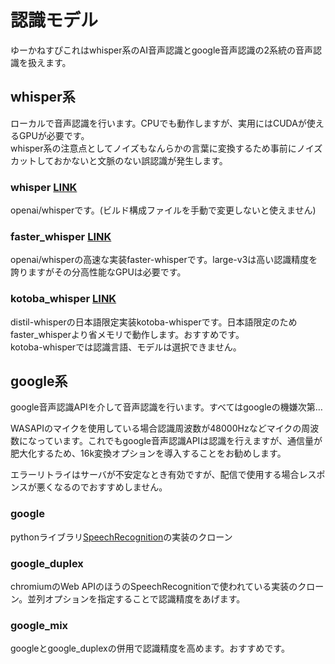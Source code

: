 # 認識モデル

ゆーかねすぴこれはwhisper系のAI音声認識とgoogle音声認識の2系統の音声認識を扱えます。

## whisper系
ローカルで音声認識を行います。CPUでも動作しますが、実用にはCUDAが使えるGPUが必要です。  
whisper系の注意点としてノイズもなんらかの言葉に変換するため事前にノイズカットしておかないと文脈のない誤認識が発生します。

### whisper [LINK](https://github.com/openai/whisper)
openai/whisperです。(ビルド構成ファイルを手動で変更しないと使えません)

### faster_whisper [LINK](https://github.com/SYSTRAN/faster-whisper)
openai/whisperの高速な実装faster-whisperです。large-v3は高い認識精度を誇りますがその分高性能なGPUは必要です。

### kotoba_whisper [LINK](https://huggingface.co/kotoba-tech/kotoba-whisper-v1.0/)
distil-whisperの日本語限定実装kotoba-whisperです。日本語限定のためfaster_whisperより省メモリで動作します。おすすめです。  
kotoba-whisperでは認識言語、モデルは選択できません。


## google系
google音声認識APIを介して音声認識を行います。すべてはgoogleの機嫌次第…

WASAPIのマイクを使用している場合認識周波数が48000Hzなどマイクの周波数になっています。これでもgoogle音声認識APIは認識を行えますが、通信量が肥大化するため、16k変換オプションを導入することをお勧めします。

エラーリトライはサーバが不安定なとき有効ですが、配信で使用する場合レスポンスが悪くなるのでおすすめしません。

### google
pythonライブラリ[SpeechRecognition](https://pypi.org/project/SpeechRecognition/)の実装のクローン

### google_duplex
chromiumのWeb APIのほうのSpeechRecognitionで使われている実装のクローン。並列オプションを指定することで認識精度をあげます。

### google_mix
googleとgoogle_duplexの併用で認識精度を高めます。おすすめです。

